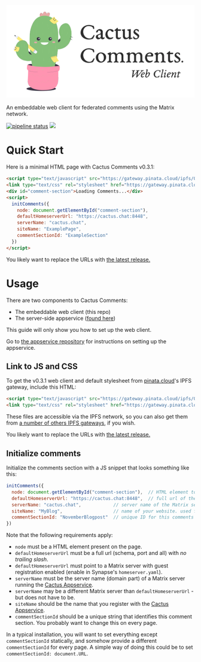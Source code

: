 ![](./assets/readme-header.png)

An embeddable web client for federated comments using the Matrix network.

[![pipeline status](https://gitlab.com/cactus-comments/cactus-client/badges/main/pipeline.svg)](https://gitlab.com/cactus-comments/cactus-client/-/commits/main)
[![](https://img.shields.io/badge/chat-%23cactus%3Aolli.ng-informational)](https://matrix.to/#/%23cactus:olli.ng)


# Quick Start

Here is a minimal HTML page with Cactus Comments v0.3.1:

```html
<script type="text/javascript" src="https://gateway.pinata.cloud/ipfs/QmVQYzRzcXS3hvYxL7dpWdT8YRbb4AfZzmtMsMmaWpS9Wo/v0.3.1/cactus.js"></script>
<link type="text/css" rel="stylesheet" href="https://gateway.pinata.cloud/ipfs/QmVQYzRzcXS3hvYxL7dpWdT8YRbb4AfZzmtMsMmaWpS9Wo/v0.3.1/style.css">
<div id="comment-section">Loading Comments...</div>
<script>
  initComments({
    node: document.getElementById("comment-section"),
    defaultHomeserverUrl: "https://cactus.chat:8448",
    serverName: "cactus.chat",
    siteName: "ExamplePage",
    commentSectionId: "ExampleSection"
  })
</script>
```

You likely want to replace the URLs with [the latest release.](https://gitlab.com/cactus-comments/cactus-client/-/releases)


# Usage

There are two components to Cactus Comments: 

- The embeddable web client (this repo)
- The server-side appservice ([found here](https://gitlab.com/cactus-comments/cactus-appservice))

This guide will only show you how to set up the web client.

Go to [the appservice repository](https://gitlab.com/cactus-comments/cactus-appservice) for instructions
on setting up the appservice.


## Link to JS and CSS

To get the v0.3.1 web client and default stylesheet from
[pinata.cloud](https://pinata.cloud)'s IPFS gateway, include this HTML:

```html
<script type="text/javascript" src="https://gateway.pinata.cloud/ipfs/QmVQYzRzcXS3hvYxL7dpWdT8YRbb4AfZzmtMsMmaWpS9Wo/v0.3.1/cactus.js"></script>
<link type="text/css" rel="stylesheet" href="https://gateway.pinata.cloud/ipfs/QmVQYzRzcXS3hvYxL7dpWdT8YRbb4AfZzmtMsMmaWpS9Wo/v0.3.1/style.css">
```
These files are accessible via the IPFS network, so you can also get them from
[a number of others IPFS gateways](https://ipfs.github.io/public-gateway-checker/), if you wish.

You likely want to replace the URLs with [the latest release.](https://gitlab.com/cactus-comments/cactus-client/-/releases)


## Initialize comments

Initialize the comments section with a JS snippet that looks something like this:

```javascript
initComments({
  node: document.getElementById("comment-section"),  // HTML element to make comments section in
  defaultHomeserverUrl: "https://cactus.chat:8448",  // full url of the Matrix server to use as guest
  serverName: "cactus.chat",            // server name of the Matrix server w/ Cactus Appservice
  siteName: "MyBlog",                   // name of your website. used for moderation namespacing 
  commentSectionId: "NovemberBlogpost"  // unique ID for this comments section.
})
```

Note that the following requirements apply:

- `node` must be a HTML element present on the page.
- `defaultHomeserverUrl` must be a full url (schema, port and all) with *no trailing slash*.
- `defaultHomeserverUrl` must point to a Matrix server with guest registration enabled (enable in Synapse's `homeserver.yaml`).
- `serverName` must be the server name (domain part) of a Matrix server running the [Cactus Appservice](https://gitlab.com/cactus-comments/cactus-appservice).
- `serverName` may be a different Matrix server than `defaultHomeserverUrl` - but does not have to be.
- `siteName` should be the name that you register with the [Cactus Appservice](https://gitlab.com/cactus-comments/cactus-appservice).
- `commentSectionId` should be a unique string that identifies this comment section. You probably want to change this on every page.

In a typical installation, you will want to set everything except
`commentSectionId` statically, and somehow provide a different `commentSectionId` for every page.
A simple way of doing this could be to set `commentSectionId: document.URL`.
